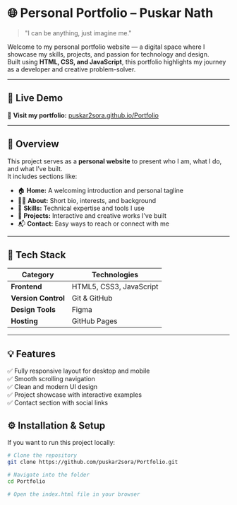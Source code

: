 # 🌐 Personal Portfolio – Puskar Nath

> "I can be anything, just imagine me."

Welcome to my personal portfolio website — a digital space where I showcase my skills, projects, and passion for technology and design.  
Built using **HTML, CSS, and JavaScript**, this portfolio highlights my journey as a developer and creative problem-solver.

---

## 🚀 Live Demo

🎯 **Visit my portfolio:** [puskar2sora.github.io/Portfolio](https://puskar2sora.github.io/Portfolio/)

---

## 📖 Overview

This project serves as a **personal website** to present who I am, what I do, and what I’ve built.  
It includes sections like:

- 🏠 **Home:** A welcoming introduction and personal tagline  
- 👨‍💻 **About:** Short bio, interests, and background  
- 🧠 **Skills:** Technical expertise and tools I use  
- 🧩 **Projects:** Interactive and creative works I’ve built  
- 📬 **Contact:** Easy ways to reach or connect with me  

---

## 🧰 Tech Stack

| Category | Technologies |
|-----------|--------------|
| **Frontend** | HTML5, CSS3, JavaScript |
| **Version Control** | Git & GitHub |
| **Design Tools** | Figma |
| **Hosting** | GitHub Pages |

---

## 💡 Features

✅ Fully responsive layout for desktop and mobile  
✅ Smooth scrolling navigation  
✅ Clean and modern UI design  
✅ Project showcase with interactive examples  
✅ Contact section with social links  

## ⚙️ Installation & Setup

If you want to run this project locally:

```bash
# Clone the repository
git clone https://github.com/puskar2sora/Portfolio.git

# Navigate into the folder
cd Portfolio

# Open the index.html file in your browser
